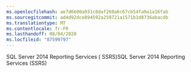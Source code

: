 ```yaml
---
ms.openlocfilehash: ae7d6600a931c0daf260a6c67cb54fa9a1a16fab
ms.sourcegitcommit: ad4d92dce894592a259721a1571b1d8736abacdb
ms.translationtype: MT
ms.contentlocale: fr-FR
ms.lasthandoff: 08/04/2020
ms.locfileid: "87599797"
---
```

<span data-ttu-id="d81ca-101">SQL Server 2014 Reporting Services \( SSRS\)</span><span class="sxs-lookup"><span data-stu-id="d81ca-101">SQL Server 2014 Reporting Services \(SSRS\)</span></span>
